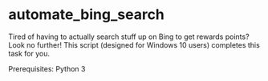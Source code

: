 # automate_bing_search
Tired of having to actually search stuff up on Bing to get rewards points? Look no further! This script (designed for Windows 10 users) completes this task for you.

Prerequisites: Python 3
